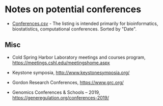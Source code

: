 # Notes on potential conferences


- [Conferences.csv](Conferences.csv) - The listing is intended primarily for bioinformatics, biostatistics, computational conferences. Sorted by "Date". 

## Misc

- Cold Spring Harbor Laboratory meetings and courses program, https://meetings.cshl.edu/meetingshome.aspx

- Keystone symposia, http://www.keystonesymposia.org/

- Gordon Research Conferences, https://www.grc.org/

- Genomics Conferences & Schools – 2019, https://generegulation.org/conferences-2019/
